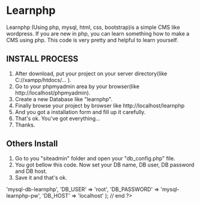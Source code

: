# Learnphp
Learnphp (Using php, mysql, html, css, bootstrap)is a simple CMS like wordpress. If you are new in php, you can learn something how to make a CMS using php. 
This code is very pretty and helpful to learn yourself.

INSTALL PROCESS
----------------
1. After download, put your project on your server directory(like C://xampp/htdocs/... ).
2. Go to your phpmyadmin area by your browser(like http://localhost/phpmyadmin).
3. Create a new Database like "learnphp".
4. Finally browse your project by browser like http://localhost/learnphp
5. And you got a installation form and fill up it carefully.
6. That's ok. You've got everything...
7. Thanks.


Others Install
---------------
1. Go to you "siteadmin" folder and open your "db_config.php" file.
2. You got bellow this code. Now set your DB name, DB user, DB password and DB host.
3. Save it and that's ok.

<?php
// DB connection
$dbconn = array(

	'DB_NAME' 	  => 'mysql-db-learnphp',
	
	'DB_USER' 	  => 'root',
	
	'DB_PASSWORD' => 'mysql-learnphp-pw',
	
	'DB_HOST' 	  => 'localhost'
	
);

// end
?>
